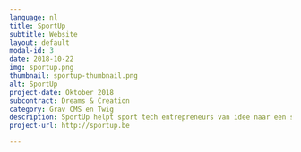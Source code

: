 ```yaml
---
language: nl
title: SportUp
subtitle: Website
layout: default
modal-id: 3
date: 2018-10-22
img: sportup.png
thumbnail: sportup-thumbnail.png
alt: SportUp
project-date: Oktober 2018
subcontract: Dreams & Creation
category: Grav CMS en Twig
description: SportUp helpt sport tech entrepreneurs van idee naar een succesvolle en internationale zaak.
project-url: http://sportup.be

---
```


